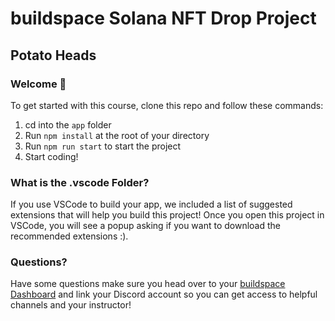 # buildspace Solana NFT Drop Project
## Potato Heads
### Welcome 👋
To get started with this course, clone this repo and follow these commands:

1. cd into the `app` folder
2. Run `npm install` at the root of your directory
3. Run `npm run start` to start the project
4. Start coding!

### What is the .vscode Folder?
If you use VSCode to build your app, we included a list of suggested extensions that will help you build this project! Once you open this project in VSCode, you will see a popup asking if you want to download the recommended extensions :).

### Questions?
Have some questions make sure you head over to your [buildspace Dashboard](https://app.buildspace.so/projects/CO77556be5-25e9-49dd-a799-91a2fc29520e) and link your Discord account so you can get access to helpful channels and your instructor!

